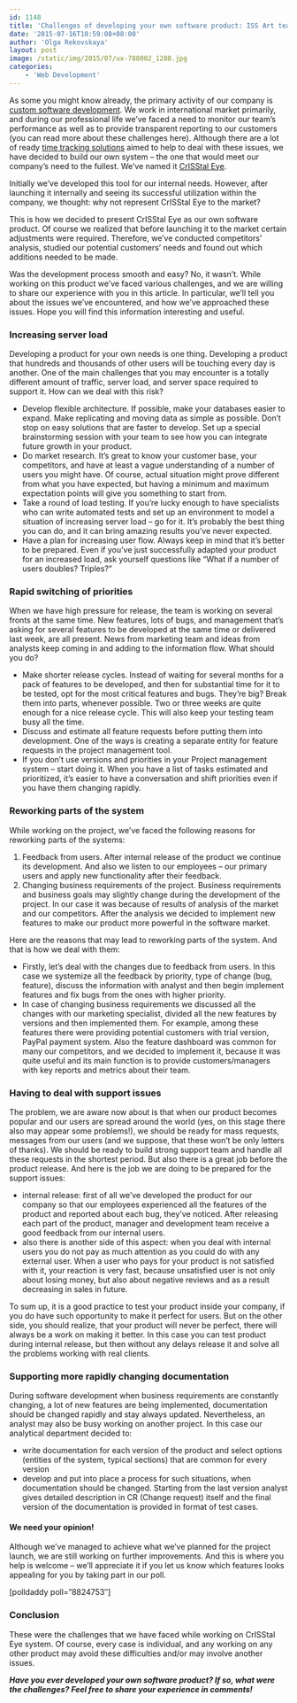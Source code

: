```yaml
---
id: 1148
title: 'Challenges of developing your own software product: ISS Art team experience'
date: '2015-07-16T10:59:08+08:00'
author: 'Olga Rekovskaya'
layout: post
image: /static/img/2015/07/ux-788002_1280.jpg
categories:
    - 'Web Development'
---
```


As some you might know already, the primary activity of our company is [custom software development](https://www.issart.com/en/). We work in international market primarily, and during our professional life we’ve faced a need to monitor our team’s performance as well as to provide transparent reporting to our customers (you can read more about these challenges here). Although there are a lot of ready [time tracking solutions](http://www.issart.com/blog/time-tracking-systems-overview/) aimed to help to deal with these issues, we have decided to build our own system – the one that would meet our company’s need to the fullest. We’ve named it [CrISStal Eye](http://crisstaleye.com/).

Initially we’ve developed this tool for our internal needs. However, after launching it internally and seeing its successful utilization within the company, we thought: why not represent CrISStal Eye to the market?

This is how we decided to present CrISStal Eye as our own software product. Of course we realized that before launching it to the market certain adjustments were required. Therefore, we’ve conducted competitors’ analysis, studied our potential customers’ needs and found out which additions needed to be made.

Was the development process smooth and easy? No, it wasn’t. While working on this product we’ve faced various challenges, and we are willing to share our experience with you in this article. In particular, we’ll tell you about the issues we’ve encountered, and how we’ve approached these issues. Hope you will find this information interesting and useful.

### Increasing server load

Developing a product for your own needs is one thing. Developing a product that hundreds and thousands of other users will be touching every day is another. One of the main challenges that you may encounter is a totally different amount of traffic, server load, and server space required to support it. How can we deal with this risk?

- Develop flexible architecture. If possible, make your databases easier to expand. Make replicating and moving data as simple as possible. Don’t stop on easy solutions that are faster to develop. Set up a special brainstorming session with your team to see how you can integrate future growth in your product.
- Do market research. It’s great to know your customer base, your competitors, and have at least a vague understanding of a number of users you might have. Of course, actual situation might prove different from what you have expected, but having a minimum and maximum expectation points will give you something to start from.
- Take a round of load testing. If you’re lucky enough to have specialists who can write automated tests and set up an environment to model a situation of increasing server load – go for it. It’s probably the best thing you can do, and it can bring amazing results you’ve never expected.
- Have a plan for increasing user flow. Always keep in mind that it’s better to be prepared. Even if you’ve just successfully adapted your product for an increased load, ask yourself questions like “What if a number of users doubles? Triples?”

### Rapid switching of priorities

When we have high pressure for release, the team is working on several fronts at the same time. New features, lots of bugs, and management that’s asking for several features to be developed at the same time or delivered last week, are all present. News from marketing team and ideas from analysts keep coming in and adding to the information flow. What should you do?

- Make shorter release cycles. Instead of waiting for several months for a pack of features to be developed, and then for substantial time for it to be tested, opt for the most critical features and bugs. They’re big? Break them into parts, whenever possible. Two or three weeks are quite enough for a nice release cycle. This will also keep your testing team busy all the time.
- Discuss and estimate all feature requests before putting them into development. One of the ways is creating a separate entity for feature requests in the project management tool.
- If you don’t use versions and priorities in your Project management system – start doing it. When you have a list of tasks estimated and prioritized, it’s easier to have a conversation and shift priorities even if you have them changing rapidly.

### Reworking parts of the system

While working on the project, we’ve faced the following reasons for reworking parts of the systems:

1. Feedback from users. After internal release of the product we continue its development. And also we listen to our employees – our primary users and apply new functionality after their feedback.
2. Changing business requirements of the project. Business requirements and business goals may slightly change during the development of the project. In our case it was because of results of analysis of the market and our competitors. After the analysis we decided to implement new features to make our product more powerful in the software market.

Here are the reasons that may lead to reworking parts of the system. And that is how we deal with them:

- Firstly, let’s deal with the changes due to feedback from users. In this case we systemize all the feedback by priority, type of change (bug, feature), discuss the information with analyst and then begin implement features and fix bugs from the ones with higher priority.
- In case of changing business requirements we discussed all the changes with our marketing specialist, divided all the new features by versions and then implemented them. For example, among these features there were providing potential customers with trial version, PayPal payment system. Also the feature dashboard was common for many our competitors, and we decided to implement it, because it was quite useful and its main function is to provide customers/managers with key reports and metrics about their team.

### Having to deal with support issues

The problem, we are aware now about is that when our product becomes popular and our users are spread around the world (yes, on this stage there also may appear some problems!), we should be ready for mass requests, messages from our users (and we suppose, that these won’t be only letters of thanks). We should be ready to build strong support team and handle all these requests in the shortest period. But also there is a great job before the product release. And here is the job we are doing to be prepared for the support issues:

- internal release: first of all we’ve developed the product for our company so that our employees experienced all the features of the product and reported about each bug, they’ve noticed. After releasing each part of the product, manager and development team receive a good feedback from our internal users.
- also there is another side of this aspect: when you deal with internal users you do not pay as much attention as you could do with any external user. When a user who pays for your product is not satisfied with it, your reaction is very fast, because unsatisfied user is not only about losing money, but also about negative reviews and as a result decreasing in sales in future.

To sum up, it is a good practice to test your product inside your company, if you do have such opportunity to make it perfect for users. But on the other side, you should realize, that your product will never be perfect, there will always be a work on making it better. In this case you can test product during internal release, but then without any delays release it and solve all the problems working with real clients.

### Supporting more rapidly changing documentation

During software development when business requirements are constantly changing, a lot of new features are being implemented, documentation should be changed rapidly and stay always updated. Nevertheless, an analyst may also be busy working on another project. In this case our analytical department decided to:

- write documentation for each version of the product and select options (entities of the system, typical sections) that are common for every version
- develop and put into place a process for such situations, when documentation should be changed. Starting from the last version analyst gives detailed description in CR (Change request) itself and the final version of the documentation is provided in format of test cases.

#### We need your opinion!

Although we’ve managed to achieve what we’ve planned for the project launch, we are still working on further improvements. And this is where you help is welcome – we’ll appreciate it if you let us know which features looks appealing for you by taking part in our poll.

\[polldaddy poll=”8824753″\]

### Conclusion

These were the challenges that we have faced while working on CrISStal Eye system. Of course, every case is individual, and any working on any other product may avoid these difficulties and/or may involve another issues.

***Have you ever developed your own software product? If so, what were the challenges? Feel free to share your experience in comments!***